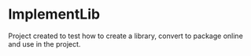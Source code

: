 # ImplementLib
Project created to test how to create a library, convert to package online and use in the project.
